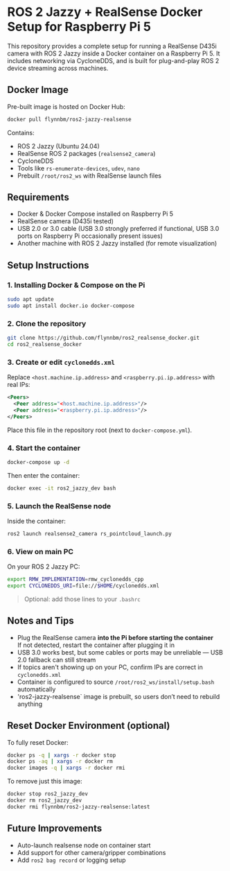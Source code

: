 # ROS 2 Jazzy + RealSense Docker Setup for Raspberry Pi 5

This repository provides a complete setup for running a RealSense D435i camera with ROS 2 Jazzy inside a Docker container on a Raspberry Pi 5. It includes networking via CycloneDDS, and is built for plug-and-play ROS 2 device streaming across machines.

## Docker Image

Pre-built image is hosted on Docker Hub:

```bash
docker pull flynnbm/ros2-jazzy-realsense
```

Contains:

- ROS 2 Jazzy (Ubuntu 24.04)
- RealSense ROS 2 packages (`realsense2_camera`)
- CycloneDDS
- Tools like `rs-enumerate-devices`, `udev`, `nano`
- Prebuilt `/root/ros2_ws` with RealSense launch files

## Requirements

- Docker & Docker Compose installed on Raspberry Pi 5
- RealSense camera (D435i tested)
- USB 2.0 or 3.0 cable (USB 3.0 strongly preferred if functional, USB 3.0 ports on Raspberry Pi occasionally present issues)
- Another machine with ROS 2 Jazzy installed (for remote visualization)

## Setup Instructions

### 1. Installing Docker & Compose on the Pi

```bash
sudo apt update
sudo apt install docker.io docker-compose
```

### 2. Clone the repository

```bash
git clone https://github.com/flynnbm/ros2_realsense_docker.git
cd ros2_realsense_docker
```

### 3. Create or edit `cyclonedds.xml`

Replace `<host.machine.ip.address>` and `<raspberry.pi.ip.address>` with real IPs:

```xml
<Peers>
  <Peer address="<host.machine.ip.address>"/>
  <Peer address="<raspberry.pi.ip.address>"/>
</Peers>
```

Place this file in the repository root (next to `docker-compose.yml`).

### 4. Start the container

```bash
docker-compose up -d
```

Then enter the container:

```bash
docker exec -it ros2_jazzy_dev bash
```

### 5. Launch the RealSense node

Inside the container:

```bash
ros2 launch realsense2_camera rs_pointcloud_launch.py
```

### 6. View on main PC

On your ROS 2 Jazzy PC:

```bash
export RMW_IMPLEMENTATION=rmw_cyclonedds_cpp
export CYCLONEDDS_URI=file://$HOME/cyclonedds.xml
```

> Optional: add those lines to your `.bashrc`

## Notes and Tips

- Plug the RealSense camera **into the Pi before starting the container**  
  If not detected, restart the container after plugging it in
- USB 3.0 works best, but some cables or ports may be unreliable — USB 2.0 fallback can still stream
- If topics aren't showing up on your PC, confirm IPs are correct in `cyclonedds.xml`
- Container is configured to source `/root/ros2_ws/install/setup.bash` automatically
- 'ros2-jazzy-realsense` image is prebuilt, so users don’t need to rebuild anything

## Reset Docker Environment (optional)

To fully reset Docker:

```bash
docker ps -q | xargs -r docker stop
docker ps -aq | xargs -r docker rm
docker images -q | xargs -r docker rmi
```

To remove just this image:

```bash
docker stop ros2_jazzy_dev
docker rm ros2_jazzy_dev
docker rmi flynnbm/ros2-jazzy-realsense:latest
```

## Future Improvements

- Auto-launch realsense node on container start
- Add support for other camera/gripper combinations
- Add `ros2 bag record` or logging setup
